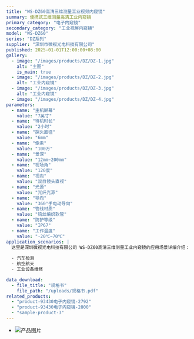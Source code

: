 ```yaml
---
title: "WS-DZ60高清三维测量工业视频内窥镜"
summary: 便携式三维测量高清工业内窥镜
primary_category: "电子内窥镜"
secondary_category: "工业视屏内窥镜"
model: "WS-DZ60"
series: "DZ系列"
supplier: "深圳市微视光电科技有限公司"
published: 2025-01-01T12:00:00+08:00
gallery:
  - image: "/images/products/DZ/DZ-1.jpg"
    alt: "主图"
    is_main: true
  - image: "/images/products/DZ/DZ-2.jpg"
    alt: "工业内窥镜"
  - image: "/images/products/DZ/DZ-3.jpg"
    alt: "工业内窥镜"
  - image: "/images/products/DZ/DZ-4.jpg"
parameters:
  - name: "主机屏幕"
    value: "7英寸"
  - name: "待机时长"
    value: "2小时"
  - name: "探头直径"
    value: "6mm"
  - name: "像素"
    value: "100万"
  - name: "景深"
    value: "12mm~200mm"
  - name: "视场角"
    value: "120度"
  - name: "视向"
    value: "双目镜头直视"
  - name: "光源"
    value: "光纤光源"
  - name: "导向"
    value: "360°手电动导向"
  - name: "管线材质"
    value: "钨丝编织软管"
  - name: "防护等级"
    value: "IP67"
  - name: "工作温度"
    value: "-20℃~70℃"
application_scenarios: |
  这里是深圳微视光电科技有限公司 WS-DZ60高清三维测量工业内窥镜的应用场景详细介绍：
  
  - 汽车检测
  - 航空航天
  - 工业设备维修

data_download:
  - file_title: "规格书"
    file_path: "/uploads/规格书.pdf"
related_products:
  - "product-93430电子内窥镜-2792"
  - "product-93430电子内窥镜-2800"
  - "sample-product-3"
---
```

  - ![产品图片](/images/products/DZ/DZX-1.jpg)
  